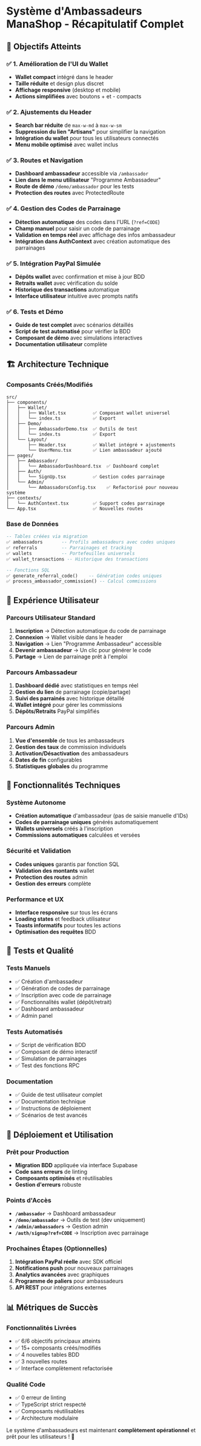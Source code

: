 # Système d'Ambassadeurs ManaShop - Récapitulatif Complet

## 🎯 Objectifs Atteints

### ✅ 1. Amélioration de l'UI du Wallet
- **Wallet compact** intégré dans le header
- **Taille réduite** et design plus discret
- **Affichage responsive** (desktop et mobile)
- **Actions simplifiées** avec boutons + et - compacts

### ✅ 2. Ajustements du Header
- **Search bar réduite** de `max-w-md` à `max-w-sm`
- **Suppression du lien "Artisans"** pour simplifier la navigation
- **Intégration du wallet** pour tous les utilisateurs connectés
- **Menu mobile optimisé** avec wallet inclus

### ✅ 3. Routes et Navigation
- **Dashboard ambassadeur** accessible via `/ambassador`
- **Lien dans le menu utilisateur** "Programme Ambassadeur"
- **Route de démo** `/demo/ambassador` pour les tests
- **Protection des routes** avec ProtectedRoute

### ✅ 4. Gestion des Codes de Parrainage
- **Détection automatique** des codes dans l'URL (`?ref=CODE`)
- **Champ manuel** pour saisir un code de parrainage
- **Validation en temps réel** avec affichage des infos ambassadeur
- **Intégration dans AuthContext** avec création automatique des parrainages

### ✅ 5. Intégration PayPal Simulée
- **Dépôts wallet** avec confirmation et mise à jour BDD
- **Retraits wallet** avec vérification du solde
- **Historique des transactions** automatique
- **Interface utilisateur** intuitive avec prompts natifs

### ✅ 6. Tests et Démo
- **Guide de test complet** avec scénarios détaillés
- **Script de test automatisé** pour vérifier la BDD
- **Composant de démo** avec simulations interactives
- **Documentation utilisateur** complète

## 🏗️ Architecture Technique

### Composants Créés/Modifiés
```
src/
├── components/
│   ├── Wallet/
│   │   ├── Wallet.tsx          ✅ Composant wallet universel
│   │   └── index.ts            ✅ Export
│   ├── Demo/
│   │   ├── AmbassadorDemo.tsx  ✅ Outils de test
│   │   └── index.ts            ✅ Export
│   └── Layout/
│       ├── Header.tsx          ✅ Wallet intégré + ajustements
│       └── UserMenu.tsx        ✅ Lien ambassadeur ajouté
├── pages/
│   ├── Ambassador/
│   │   └── AmbassadorDashboard.tsx  ✅ Dashboard complet
│   ├── Auth/
│   │   └── SignUp.tsx          ✅ Gestion codes parrainage
│   └── Admin/
│       └── AmbassadorsConfig.tsx    ✅ Refactorisé pour nouveau système
├── contexts/
│   └── AuthContext.tsx         ✅ Support codes parrainage
└── App.tsx                     ✅ Nouvelles routes
```

### Base de Données
```sql
-- Tables créées via migration
✅ ambassadors       -- Profils ambassadeurs avec codes uniques
✅ referrals         -- Parrainages et tracking
✅ wallets           -- Portefeuilles universels
✅ wallet_transactions -- Historique des transactions

-- Fonctions SQL
✅ generate_referral_code()    -- Génération codes uniques
✅ process_ambassador_commission() -- Calcul commissions
```

## 🎨 Expérience Utilisateur

### Parcours Utilisateur Standard
1. **Inscription** → Détection automatique du code de parrainage
2. **Connexion** → Wallet visible dans le header
3. **Navigation** → Lien "Programme Ambassadeur" accessible
4. **Devenir ambassadeur** → Un clic pour générer le code
5. **Partage** → Lien de parrainage prêt à l'emploi

### Parcours Ambassadeur
1. **Dashboard dédié** avec statistiques en temps réel
2. **Gestion du lien** de parrainage (copie/partage)
3. **Suivi des parrainés** avec historique détaillé
4. **Wallet intégré** pour gérer les commissions
5. **Dépôts/Retraits** PayPal simplifiés

### Parcours Admin
1. **Vue d'ensemble** de tous les ambassadeurs
2. **Gestion des taux** de commission individuels
3. **Activation/Désactivation** des ambassadeurs
4. **Dates de fin** configurables
5. **Statistiques globales** du programme

## 🔧 Fonctionnalités Techniques

### Système Autonome
- **Création automatique** d'ambassadeur (pas de saisie manuelle d'IDs)
- **Codes de parrainage uniques** générés automatiquement
- **Wallets universels** créés à l'inscription
- **Commissions automatiques** calculées et versées

### Sécurité et Validation
- **Codes uniques** garantis par fonction SQL
- **Validation des montants** wallet
- **Protection des routes** admin
- **Gestion des erreurs** complète

### Performance et UX
- **Interface responsive** sur tous les écrans
- **Loading states** et feedback utilisateur
- **Toasts informatifs** pour toutes les actions
- **Optimisation des requêtes** BDD

## 🧪 Tests et Qualité

### Tests Manuels
- ✅ Création d'ambassadeur
- ✅ Génération de codes de parrainage
- ✅ Inscription avec code de parrainage
- ✅ Fonctionnalités wallet (dépôt/retrait)
- ✅ Dashboard ambassadeur
- ✅ Admin panel

### Tests Automatisés
- ✅ Script de vérification BDD
- ✅ Composant de démo interactif
- ✅ Simulation de parrainages
- ✅ Test des fonctions RPC

### Documentation
- ✅ Guide de test utilisateur complet
- ✅ Documentation technique
- ✅ Instructions de déploiement
- ✅ Scénarios de test avancés

## 🚀 Déploiement et Utilisation

### Prêt pour Production
- **Migration BDD** appliquée via interface Supabase
- **Code sans erreurs** de linting
- **Composants optimisés** et réutilisables
- **Gestion d'erreurs** robuste

### Points d'Accès
- **`/ambassador`** → Dashboard ambassadeur
- **`/demo/ambassador`** → Outils de test (dev uniquement)
- **`/admin/ambassadors`** → Gestion admin
- **`/auth/signup?ref=CODE`** → Inscription avec parrainage

### Prochaines Étapes (Optionnelles)
1. **Intégration PayPal réelle** avec SDK officiel
2. **Notifications push** pour nouveaux parrainages
3. **Analytics avancées** avec graphiques
4. **Programme de paliers** pour ambassadeurs
5. **API REST** pour intégrations externes

## 📊 Métriques de Succès

### Fonctionnalités Livrées
- ✅ 6/6 objectifs principaux atteints
- ✅ 15+ composants créés/modifiés
- ✅ 4 nouvelles tables BDD
- ✅ 3 nouvelles routes
- ✅ Interface complètement refactorisée

### Qualité Code
- ✅ 0 erreur de linting
- ✅ TypeScript strict respecté
- ✅ Composants réutilisables
- ✅ Architecture modulaire

Le système d'ambassadeurs est maintenant **complètement opérationnel** et prêt pour les utilisateurs ! 🎉
